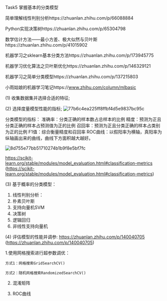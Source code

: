 Task5 掌握基本的分类模型

简单理解线性判别分析https://zhuanlan.zhihu.com/p/66088884

Python实现决策树https://zhuanlan.zhihu.com/p/65304798

数学估计方法——最小方差、极大似然与贝叶斯https://zhuanlan.zhihu.com/p/41015902

机器学习之sklearn基本分类方法https://zhuanlan.zhihu.com/p/173945775

机器学习优化算法之贝叶斯优化https://zhuanlan.zhihu.com/p/146329121

机器学习之简单分类模型https://zhuanlan.zhihu.com/p/137215803

小雨姑娘的机器学习笔记https://www.zhihu.com/column/mlbasic



(1) 收集数据集并选择合适的特征;

(2) 选择度量模型性能的指标;
![77b6c4ea225ff8ffbf4d5e9837bc95c](https://user-images.githubusercontent.com/62379948/112726312-b1a15880-8f57-11eb-9148-060a50cfc567.png)


分类模型的指标：
准确率：分类正确的样本数占总样本的比例
精度：预测为正且分类正确的样本占预测值为正的比例 
召回率：预测为正且分类正确的样本占类别为正的比例 
F1值：综合衡量精度和召回率
ROC曲线：以假阳率为横轴，真阳率为纵轴画出来的曲线，曲线下方面积越大越好。

![8d755e77bb51710274b1b9f8e5bf7fc](https://user-images.githubusercontent.com/62379948/112726354-e9100500-8f57-11eb-9e87-60a34ac745f3.png)

https://scikit-learn.org/stable/modules/model_evaluation.html#classification-metrics
(https://scikit-learn.org/stable/modules/model_evaluation.html#classification-metrics)


(3) 基于概率的分类模型：
  1. 线性判别分析：
  2. 朴素贝叶斯
  3. 支持向量机SVM
  4. 决策树
  5. 逻辑回归
  6. 非线性支持向量机
  
(4) 评估模型的性能并调参:
https://zhuanlan.zhihu.com/p/140040705
(https://zhuanlan.zhihu.com/p/140040705)
  
  1.使用网格搜索进行超参数调优：
    
    方式1：网格搜索GridSearchCV()
    
    方式2：随机网格搜索RandomizedSearchCV()
  
  2. 混淆矩阵
  
  3. ROC曲线
